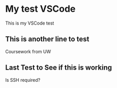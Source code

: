 # My test VSCode
This is my VSCode test

## This is another line to test
Coursework from UW

## Last Test to See if this is working
Is SSH required?
